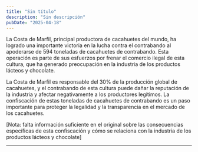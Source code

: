 ```yaml
---
title: "Sin título"
description: "Sin descripción"
pubDate: "2025-04-18"
---
```


La Costa de Marfil, principal productora de cacahuetes del mundo, ha logrado una importante victoria en la lucha contra el contrabando al apoderarse de 594 toneladas de cacahuetes de contrabando. Esta operación es parte de sus esfuerzos por frenar el comercio ilegal de esta cultura, que ha generado preocupación en la industria de los productos lácteos y chocolate.

La Costa de Marfil es responsable del 30% de la producción global de cacahuetes, y el contrabando de esta cultura puede dañar la reputación de la industria y afectar negativamente a los productores legítimos. La confiscación de estas toneladas de cacahuetes de contrabando es un paso importante para proteger la legalidad y la transparencia en el mercado de los cacahuetes.

[Nota: falta información suficiente en el original sobre las consecuencias específicas de esta confiscación y cómo se relaciona con la industria de los productos lácteos y chocolate]

---

